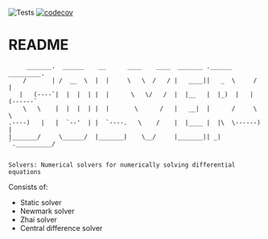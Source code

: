 ![Tests](https://github.com/StemVibrations/STEM/actions/workflows/tests.yml/badge.svg)
[![codecov](https://codecov.io/gh/PlatypusBytes/solvers/graph/badge.svg?token=CRWV3A3WLR)](https://codecov.io/gh/PlatypusBytes/solvers)

# README #

```
     _______.  ______    __      ____    ____  _______ .______       _________.
    /       | /  __  \  |  |     \   \  /   / |   ____||   _  \     /         |
   |   (----`|  |  |  | |  |      \   \/   /  |  |__   |  |_)  |   |   (------`
    \   \    |  |  |  | |  |       \      /   |   __|  |      /     \   \
.----)   |   |  `--'  | |  `----.   \    /    |  |____ |  |\  \------)   |
|_______/     \______/  |_______|    \__/     |_______|| _| `.__________/


Solvers: Numerical solvers for numerically solving differential equations
```

Consists of:

* Static solver
* Newmark solver
* Zhai solver
* Central difference solver